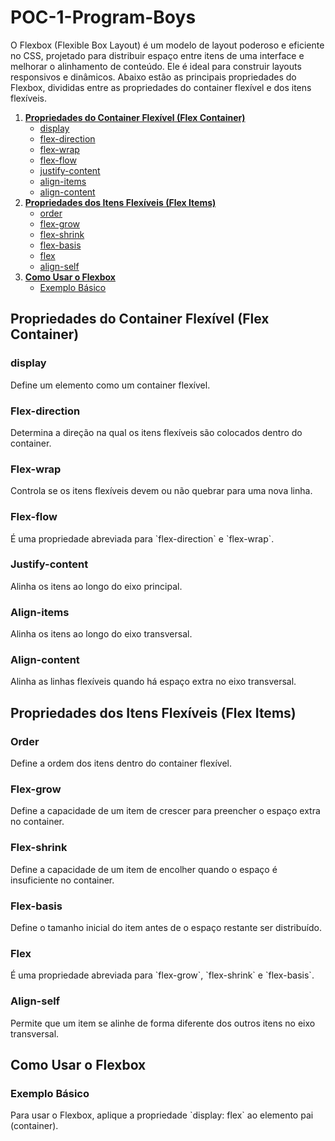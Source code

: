 # POC-1-Program-Boys
</head>
<body>
    <p>O Flexbox (Flexible Box Layout) é um modelo de layout poderoso e eficiente no CSS, projetado para distribuir espaço entre itens de uma interface e melhorar o alinhamento de conteúdo. Ele é ideal para construir layouts responsivos e dinâmicos. Abaixo estão as principais propriedades do Flexbox, divididas entre as propriedades do container flexível e dos itens flexíveis.</p>
    <ol>
        <li><strong><a href="#container-flexivel">Propriedades do Container Flexível (Flex Container)</a></strong>
            <ul>
                <li><a href="#display">display</a></li>
                <li><a href="#flex-direction">flex-direction</a></li>
                <li><a href="#flex-wrap">flex-wrap</a></li>
                <li><a href="#flex-flow">flex-flow</a></li>
                <li><a href="#justify-content">justify-content</a></li>
                <li><a href="#align-items">align-items</a></li>
                <li><a href="#align-content">align-content</a></li>
            </ul>
        </li>
        <li><strong><a href="#itens-flexiveis">Propriedades dos Itens Flexíveis (Flex Items)</a></strong>
            <ul>
                <li><a href="#order">order</a></li>
                <li><a href="#flex-grow">flex-grow</a></li>
                <li><a href="#flex-shrink">flex-shrink</a></li>
                <li><a href="#flex-basis">flex-basis</a></li>
                <li><a href="#flex">flex</a></li>
                <li><a href="#align-self">align-self</a></li>
            </ul>
        </li>
        <li><strong><a href="#como-usar">Como Usar o Flexbox</a></strong>
            <ul>
                <li><a href="#exemplo-basico">Exemplo Básico</a></li>
            </ul>
        </li>
    </ol>
<h2 id="container-flexivel">Propriedades do Container Flexível (Flex Container)</h2>
<h3 id="display">display</h3>
    <p>Define um elemento como um container flexível.</p>
    
<h3 id="flex-direction">Flex-direction</h3>
    <p>Determina a direção na qual os itens flexíveis são colocados dentro do container.</p>
    
<h3 id="flex-wrap">Flex-wrap</h3>
    <p>Controla se os itens flexíveis devem ou não quebrar para uma nova linha.</p>
    
<h3 id="flex-flow">Flex-flow</h3>
    <p>É uma propriedade abreviada para `flex-direction` e `flex-wrap`.</p>
    
<h3 id="justify-content">Justify-content</h3>
    <p>Alinha os itens ao longo do eixo principal.</p>
    
<h3 id="align-items">Align-items</h3>
    <p>Alinha os itens ao longo do eixo transversal.</p>
    
<h3 id="align-content">Align-content</h3>
    <p>Alinha as linhas flexíveis quando há espaço extra no eixo transversal.</p>

<h2 id="itens-flexiveis">Propriedades dos Itens Flexíveis (Flex Items)</h2>
<h3 id="order">Order</h3>
    <p>Define a ordem dos itens dentro do container flexível.</p>

<h3 id="flex-grow">Flex-grow</h3>
    <p>Define a capacidade de um item de crescer para preencher o espaço extra no container.</p>

<h3 id="flex-shrink">Flex-shrink</h3>
    <p>Define a capacidade de um item de encolher quando o espaço é insuficiente no container.</p>

<h3 id="flex-basis">Flex-basis</h3>
    <p>Define o tamanho inicial do item antes de o espaço restante ser distribuído.</p>

<h3 id="flex">Flex</h3>
    <p>É uma propriedade abreviada para `flex-grow`, `flex-shrink` e `flex-basis`.</p>

<h3 id="align-self">Align-self</h3>
    <p>Permite que um item se alinhe de forma diferente dos outros itens no eixo transversal.</p>

<h2 id="como-usar">Como Usar o Flexbox</h2>
<h3 id="exemplo-basico">Exemplo Básico</h3>
    <p>Para usar o Flexbox, aplique a propriedade `display: flex` ao elemento pai (container).</p>
</body>
</html>
